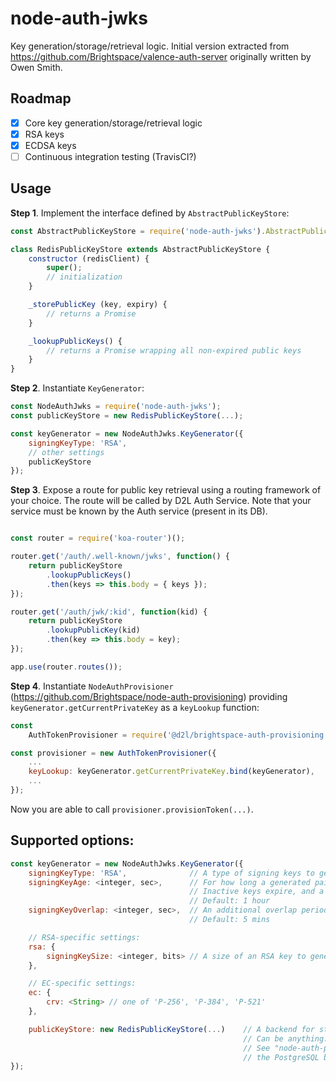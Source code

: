 # node-auth-jwks

Key generation/storage/retrieval logic.
Initial version extracted from https://github.com/Brightspace/valence-auth-server originally written by Owen Smith.

## Roadmap
- [x] Core key generation/storage/retrieval logic
- [x] RSA keys
- [x] ECDSA keys
- [ ] Continuous integration testing (TravisCI?)

## Usage

**Step 1**. Implement the interface defined by `AbstractPublicKeyStore`:

```javascript
const AbstractPublicKeyStore = require('node-auth-jwks').AbstractPublicKeyStore;

class RedisPublicKeyStore extends AbstractPublicKeyStore {
	constructor (redisClient) {
		super();
		// initialization
	}

	_storePublicKey (key, expiry) {
		// returns a Promise
	}

	_lookupPublicKeys() {
		// returns a Promise wrapping all non-expired public keys
	}
}
```

**Step 2**. Instantiate `KeyGenerator`:

```javascript
const NodeAuthJwks = require('node-auth-jwks');
const publicKeyStore = new RedisPublicKeyStore(...);

const keyGenerator = new NodeAuthJwks.KeyGenerator({
	signingKeyType: 'RSA',
	// other settings
	publicKeyStore
});
```

**Step 3**. Expose a route for public key retrieval using a routing framework
of your choice. The route will be called by D2L Auth Service. Note that your service must be known by the Auth service (present in its DB).

```javascript

const router = require('koa-router')();

router.get('/auth/.well-known/jwks', function() {
	return publicKeyStore
		.lookupPublicKeys()
		.then(keys => this.body = { keys });
});

router.get('/auth/jwk/:kid', function(kid) {
	return publicKeyStore
		.lookupPublicKey(kid)
		.then(key => this.body = key);
});

app.use(router.routes());

```
**Step 4**. Instantiate `NodeAuthProvisioner`
(https://github.com/Brightspace/node-auth-provisioning) providing
`keyGenerator.getCurrentPrivateKey` as a `keyLookup` function:

```javascript
const
	AuthTokenProvisioner = require('@d2l/brightspace-auth-provisioning');

const provisioner = new AuthTokenProvisioner({
	...
	keyLookup: keyGenerator.getCurrentPrivateKey.bind(keyGenerator),
	...
});
```
Now you are able to call `provisioner.provisionToken(...)`.

## Supported options:

```javascript
const keyGenerator = new NodeAuthJwks.KeyGenerator({
	signingKeyType: 'RSA',				// A type of signing keys to generate. 'RSA' or 'EC'
	signingKeyAge: <integer, sec>,		// For how long a generated pair of private/public keys remains active
										// Inactive keys expire, and a new key pair is generated
										// Default: 1 hour
	signingKeyOverlap: <integer, sec>,	// An additional overlap period for an old public key to remain active
										// Default: 5 mins

	// RSA-specific settings:
	rsa: {
		signingKeySize: <integer, bits>	// A size of an RSA key to generate. Default: 1024 bits
	},

	// EC-specific settings:
	ec: {
		crv: <String> // one of 'P-256', 'P-384', 'P-521'
	},

	publicKeyStore: new RedisPublicKeyStore(...)	// A backend for storing public keys.
													// Can be anything: Redis, MSSQL, PostgreSQL, etc.
													// See "node-auth-provisioning-postgresql" for
													// the PostgreSQL backed.
});
```
